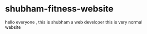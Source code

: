 # shubham-fitness-website
hello everyone , this is shubham a web developer
this is very normal website 
